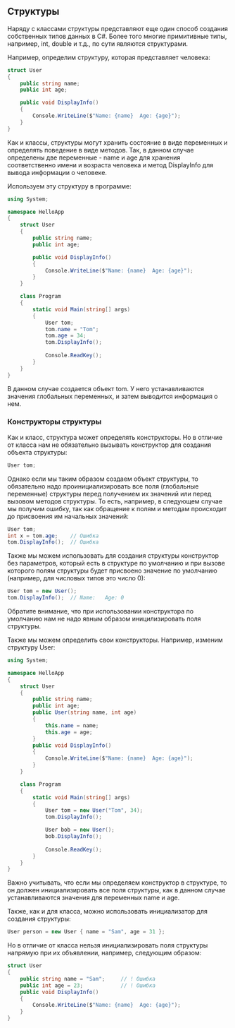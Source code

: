 ## Структуры

Наряду с классами структуры представляют еще один способ создания собственных типов данных в C#. Более того многие примитивные типы, например, 
int, double и т.д., по сути являются структурами.

Например, определим структуру, которая представляет человека:

```cs
struct User
{
	public string name;
	public int age;

	public void DisplayInfo()
	{
		Console.WriteLine($"Name: {name}  Age: {age}");
	}
}
```

Как и классы, структуры могут хранить состояние в виде переменных и определять поведение в виде методов. Так, в данном случае 
определены две переменные - name и age для хранения соответственно имени и возраста человека и метод DisplayInfo для вывода информации о человеке.

Используем эту структуру в программе:

```cs
using System;

namespace HelloApp
{ 
    struct User
    {
        public string name;
        public int age;

        public void DisplayInfo()
        {
            Console.WriteLine($"Name: {name}  Age: {age}");
        }
    }

    class Program
    {
        static void Main(string[] args)
        {
            User tom;
            tom.name = "Tom";
            tom.age = 34;
            tom.DisplayInfo();
			
            Console.ReadKey();
        }
    }
}
```

В данном случае создается объект tom. У него устанавливаются значения глобальных переменных, и затем выводится 
информация о нем.

### Конструкторы структуры

Как и класс, структура может определять конструкторы. Но в отличие от класса нам не обязательно вызывать конструктор для создания объекта структуры:

```cs
User tom;
```

Однако если мы таким образом создаем объект структуры, то обязательно надо проинициализировать все поля (глобальные переменные) структуры перед получением 
их значений или перед вызовом методов структуры. То есть, например, в следующем случае мы получим ошибку, так как обращение к полям и методам происходит 
до присвоения им начальных значений:

```cs
User tom;
int x = tom.age;	// Ошибка
tom.DisplayInfo();	// Ошибка
```

Также мы можем использовать для создания структуры конструктор без параметров, который есть в структуре по умолчанию и при вызове которого полям структуры будет 
присвоено значение по умолчанию (например, для числовых типов это число 0):

```cs
User tom = new User();
tom.DisplayInfo();	// Name:   Age: 0
```

Обратите внимание, что при использовании конструктора по умолчанию нам не надо явным образом иницилизировать поля структуры.

Также мы можем определить свои конструкторы. Например, изменим структуру User:

```cs
using System;

namespace HelloApp
{
    struct User
    {
        public string name;
        public int age;
        public User(string name, int age)
        {
            this.name = name;
            this.age = age;
        }
        public void DisplayInfo()
        {
            Console.WriteLine($"Name: {name}  Age: {age}");
        }
    }

    class Program
    {
        static void Main(string[] args)
        {
            User tom = new User("Tom", 34);
            tom.DisplayInfo();

            User bob = new User();
            bob.DisplayInfo();
			
            Console.ReadKey();
        }
    }
}
```

Важно учитывать, что если мы определяем конструктор в структуре, то он должен инициализировать все поля структуры, как в данном случае устанавливаются 
значения для переменных name и age.

Также, как и для класса, можно использовать инициализатор для создания структуры:

```cs
User person = new User { name = "Sam", age = 31 };
```

Но в отличие от класса нельзя инициализировать поля структуры напрямую при их объявлении, например, следующим образом:

```cs
struct User
{
	public string name = "Sam";		// ! Ошибка
	public int age = 23;			// ! Ошибка
	public void DisplayInfo()
	{
		Console.WriteLine($"Name: {name}  Age: {age}");
	}
}
```

